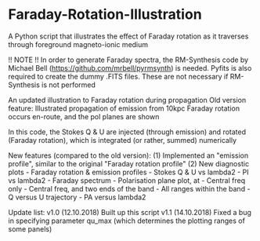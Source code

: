 # Faraday-Rotation-Illustration
A Python script that illustrates the effect of Faraday rotation as it traverses through foreground magneto-ionic medium

!! NOTE !!
In order to generate Faraday spectra, the RM-Synthesis code by Michael Bell (https://github.com/mrbell/pyrmsynth) is needed. Pyfits is also required to create the dummy .FITS files. These are not necessary if RM-Synthesis is not performed


An updated illustration to Faraday rotation during propagation
Old version feature: Illustrated propagation of emission from 10kpc
Faraday rotation occurs en-route, and the pol planes are shown

In this code, the Stokes Q & U are injected (through emission) and rotated (Faraday rotation), which is integrated (or rather, summed) numerically

New features (compared to the old version):
(1) Implemented an "emission profile", similar to the original "Faraday rotation profile"
(2) New diagnostic plots
    - Faraday rotation & emission profiles
    - Stokes Q & U vs lambda2
    - PI vs lambda2
    - Faraday spectrum
    - Polarisation plane plot, at
      - Central freq only
      - Central freq, and two ends of the band
      - All ranges within the band
    - Q versus U trajectory
    - PA versus lambda2

Update list:
v1.0 (12.10.2018) Built up this script
v1.1 (14.10.2018) Fixed a bug in specifying parameter qu_max (which determines the plotting ranges of some panels)
